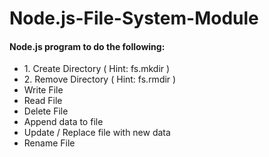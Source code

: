 # Node.js-File-System-Module

<h4>Node.js program to do the following:</h4>
<ul>
  <li>1. Create Directory ( Hint: fs.mkdir )</li>
  <li>2. Remove Directory ( Hint: fs.rmdir )</li>
  <li>Write File</li> 
  <li>Read File</li> 
  <li> Delete File</li>
  <li> Append data to file</li>
  <li> Update / Replace file with new data</li>
  <li> Rename File</li>
</ul>
  
